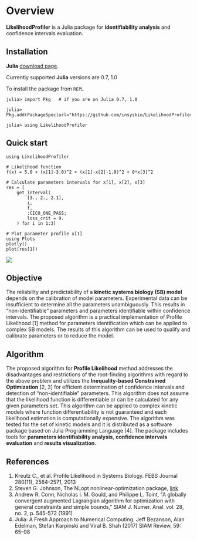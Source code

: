 # Overview

**LikelihoodProfiler** is a Julia package for **identifiability analysis** and confidence intervals evaluation.

## Installation

**Julia** [download page](https://julialang.org/downloads/).

Currently supported **Julia** versions are 0.7, 1.0

To install the package from `REPL`
```
julia> import Pkg   # if you are on Julia 0.7, 1.0

julia> Pkg.add(PackageSpec(url="https://github.com/insysbio/LikelihoodProfiler.jl.git"))

julia> using LikelihoodProfiler
```

## Quick start

```
using LikelihoodProfiler

# Likelihood function
f(x) = 5.0 + (x[1]-3.0)^2 + (x[1]-x[2]-1.0)^2 + 0*x[3]^2

# Calculate parameters intervals for x[1], x[2], x[3]
res = [
    get_interval(
        [3., 2., 2.1],
        i,
        f,
        :CICO_ONE_PASS;
        loss_crit = 9.
    ) for i in 1:3]

# Plot parameter profile x[1]
using Plots
plotly()
plot(res[1])
```

![](https://github.com/insysbio/LikelihoodProfiler.jl/blob/master/img/plot_lin.png?raw=true)

## Objective

The reliability and predictability of a **kinetic systems biology (SB) model** depends on the calibration of model parameters. Experimental data can be insufficient to determine all the parameters unambiguously. This results in “non-identifiable” parameters and parameters identifiable within confidence intervals. The proposed algorithm is a practical implementation of Profile Likelihood [1] method for parameters identification which can be applied to complex SB models. The results of this algorithm can be used to qualify and calibrate parameters or to reduce the model.


## Algorithm

The proposed algorithm for **Profile Likelihood** method addresses the disadvantages and restrictions of the root-finding algorithms with regard to the above problem and utilizes the **Inequality-based Constrained Optimization** [2, 3] for efficient determination of confidence intervals and detection of “non-identifiable” parameters. This algorithm does not assume that the likelihood function is differentiable or can be calculated for any given parameters set. This algorithm can be applied to complex kinetic models where function differentiability is not guaranteed and each likelihood estimation is computationally expensive.  The algorithm was tested for the set of kinetic models and it is distributed as a software package based on Julia Programming Language [4]. The package includes tools for **parameters identifiability analysis**, **confidence intervals evaluation** and **results visualization**.


## References

1. Kreutz C., et al. Profile Likelihood in Systems Biology. FEBS Journal 280(11), 2564-2571, 2013
2. Steven G. Johnson, The NLopt nonlinear-optimization package, [link](http://ab-initio.mit.edu/nlopt)
3. Andrew R. Conn, Nicholas I. M. Gould, and Philippe L. Toint, "A globally convergent augmented Lagrangian algorithm for optimization with general constraints and simple bounds," SIAM J. Numer. Anal. vol. 28, no. 2, p. 545-572 (1991)
4. Julia: A Fresh Approach to Numerical Computing. Jeff Bezanson, Alan Edelman, Stefan Karpinski and Viral B. Shah (2017) SIAM Review, 59: 65–98
